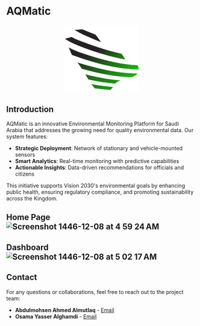 # AQMatic

<p align="center">
  <picture>
    <source media="(prefers-color-scheme: dark)" srcset="logo/PNG_version_dark.png">
    <source media="(prefers-color-scheme: light)" srcset="logo/PNG_version.png">
    <img alt="AQMatic Logo" src="logo/PNG_version.png" width="200">
  </picture>
</p>

## Introduction

AQMatic is an innovative Environmental Monitoring Platform for Saudi Arabia that addresses the growing need for quality environmental data. Our system features:

- **Strategic Deployment**: Network of stationary and vehicle-mounted sensors
- **Smart Analytics**: Real-time monitoring with predictive capabilities
- **Actionable Insights**: Data-driven recommendations for officials and citizens

This initiative supports Vision 2030's environmental goals by enhancing public health, ensuring regulatory compliance, and promoting sustainability across the Kingdom. 

Home Page
<img width="1198" alt="Screenshot 1446-12-08 at 4 59 24 AM" src="https://github.com/user-attachments/assets/abab7376-d45c-430c-8fbe-01f0c53194ef" />
---
Dashboard
<img width="1191" alt="Screenshot 1446-12-08 at 5 02 17 AM" src="https://github.com/user-attachments/assets/3a644d0e-18ba-4eb2-876e-afac05f70900" />
---

## Contact

For any questions or collaborations, feel free to reach out to the project team:

- **Abdulmohsen Ahmed Almutlaq** - [Email](mailto:2135011@kau.edu.sa)
- **Osama Yasser Alghamdi** - [Email](mailto:osamayalghamdi@gmail.com)
